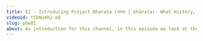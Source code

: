 ```yaml
---
title: E1 - Introducing Project Bharata (भारत | bhārata)- What History, Why History, How History
videoid: tSbNu4h2-oQ
slug: pbe01
about: As introduction for this channel, in this episode we look at the basic definitions and motivations for history. The idea is to propose a novel paradigm to reiterate that history is a people's own story of their past, and to explain how this will manifest in future episodes as we move on to specific issues and topics.
---
```



